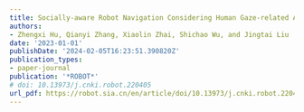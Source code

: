 ```yaml
---
title: Socially-aware Robot Navigation Considering Human Gaze-related Area Constraints
authors:
- Zhengxi Hu, Qianyi Zhang, Xiaolin Zhai, Shichao Wu, and Jingtai Liu
date: '2023-01-01'
publishDate: '2024-02-05T16:23:51.390820Z'
publication_types:
- paper-journal
publication: '*ROBOT*'
# doi: 10.13973/j.cnki.robot.220405
url_pdf: https://robot.sia.cn/en/article/doi/10.13973/j.cnki.robot.220405
---
```

